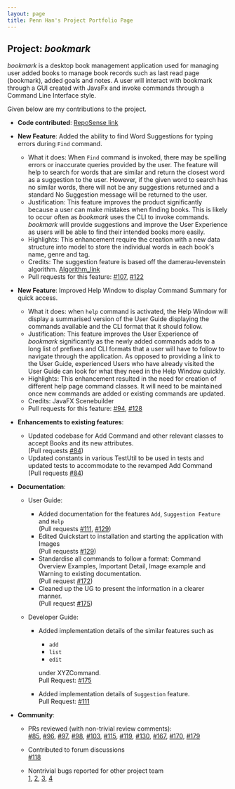 ```yaml
---
layout: page
title: Penn Han's Project Portfolio Page
---
```


## Project: _bookmark_

_bookmark_ is a desktop book management application used for managing user added books to manage book records such as
last read page (bookmark), added goals and notes. A user will interact with bookmark through a GUI created with JavaFx and
invoke commands through a Command Line Interface style.

Given below are my contributions to the project.

* **Code contributed**: [RepoSense link](https://nus-cs2103-ay2021s1.github.io/tp-dashboard/#breakdown=true&search=F13&sort=groupTitle&sortWithin=title&since=2020-08-14&timeframe=commit&mergegroup=&groupSelect=groupByRepos&checkedFileTypes=docs~functional-code~test-code~other&tabOpen=true&tabType=authorship&tabAuthor=pennhanlee&tabRepo=AY2021S1-CS2103T-F13-2%2Ftp%5Bmaster%5D&authorshipIsMergeGroup=false&authorshipFileTypes=docs~functional-code~test-code~other)

* **New Feature**: Added the ability to find Word Suggestions for typing errors during `Find` command.
  * What it does: When `Find` command is invoked, there may be spelling errors or inaccurate queries provided by the user. The feature will help to search for
  words that are similar and return the closest word as a suggestion to the user. However, if the given word to search has no similar words, there will not be
  any suggestions returned and a standard No Suggestion message will be returned to the user.
  * Justification: This feature improves the product significantly because a user can make mistakes when finding books. This is likely to occur often as _bookmark_ uses the CLI to invoke commands. 
  _bookmark_ will provide suggestions and improve the User Experience as users will be able to find their intended books more easily.
  * Highlights: This enhancement require the creation with a new data structure into model to store the individual words in each book's name, genre and tag. 
  * Credits: The suggestion feature is based off the damerau-levenstein algorithm. [Algorithm_link](https://github.com/KevinStern/software-and-algorithms/blob/master/src/main/java/blogspot/software_and_algorithms/stern_library/string/DamerauLevenshteinAlgorithm.java)
  * Pull requests for this feature: [#107](https://github.com/AY2021S1-CS2103T-F13-2/tp/pull/107), [#122](https://github.com/AY2021S1-CS2103T-F13-2/tp/pull/122)

* **New Feature**: Improved Help Window to display Command Summary for quick access.
  * What it does: when `help` command is activated, the Help Window will display a summarised version of the User Guide displaying the 
  commands available and the CLI format that it should follow.
  * Justification: This feature improves the User Experience of _bookmark_ significantly as the newly added commands adds to a long list of
  prefixes and CLI formats that a user will have to follow to navigate through the application. As opposed to providing a link to the User Guide, 
  experienced Users who have already visited the User Guide can look for what they need in the Help Window quickly.
  * Highlights: This enhancement resulted in the need for creation of different help page command classes. It will need to be maintained once new commands are added or existing commands are updated.
  * Credits: JavaFX Scenebuilder
  * Pull requests for this feature: [#94](https://github.com/AY2021S1-CS2103T-F13-2/tp/pull/94), [#128](https://github.com/AY2021S1-CS2103T-F13-2/tp/pull/128)


* **Enhancements to existing features**:
  * Updated codebase for Add Command and other relevant classes to accept Books and its new attributes. <br> (Pull requests [#84](https://github.com/AY2021S1-CS2103T-F13-2/tp/pull/84))
  * Updated constants in various TestUtil to be used in tests and updated tests to accommodate to the revamped Add Command <br> (Pull requests [#84](https://github.com/AY2021S1-CS2103T-F13-2/tp/pull/84))

* **Documentation**:
  * User Guide:
    * Added documentation for the features `Add`, `Suggestion Feature` and `Help` <br> (Pull requests [#111](https://github.com/AY2021S1-CS2103T-F13-2/tp/pull/111), [#129](https://github.com/AY2021S1-CS2103T-F13-2/tp/pull/129))
    * Edited Quickstart to installation and starting the application with Images <br> (Pull requests [#129](https://github.com/AY2021S1-CS2103T-F13-2/tp/pull/129))
    * Standardise all commands to follow a format: Command Overview Examples, Important Detail, Image example and Warning to existing documentation. <br> (Pull request [#172](https://github.com/AY2021S1-CS2103T-F13-2/tp/pull/172))
    * Cleaned up the UG to present the information in a clearer manner. <br> (Pull request [#175](https://github.com/AY2021S1-CS2103T-F13-2/tp/pull/175))
    
  * Developer Guide:
    * Added implementation details of the similar features such as
      * `add`
      * `list`
      * `edit` 
      
      under XYZCommand. <br> 
      Pull Request: [#175](https://github.com/AY2021S1-CS2103T-F13-2/tp/pull/175)
    * Added implementation details of `Suggestion` feature. <br> 
      Pull Request: [#111](https://github.com/AY2021S1-CS2103T-F13-2/tp/pull/111)

* **Community**:
  * PRs reviewed (with non-trivial review comments): <br> 
  [#85](https://github.com/AY2021S1-CS2103T-F13-2/tp/pull/85), [#96](https://github.com/AY2021S1-CS2103T-F13-2/tp/pull/96), 
  [#97](https://github.com/AY2021S1-CS2103T-F13-2/tp/pull/97), [#98](https://github.com/AY2021S1-CS2103T-F13-2/tp/pull/98),
  [#103](https://github.com/AY2021S1-CS2103T-F13-2/tp/pull/103), [#115](https://github.com/AY2021S1-CS2103T-F13-2/tp/pull/115),
  [#119](https://github.com/AY2021S1-CS2103T-F13-2/tp/pull/119), [#130](https://github.com/AY2021S1-CS2103T-F13-2/tp/pull/130),
  [#167](https://github.com/AY2021S1-CS2103T-F13-2/tp/pull/167), [#170](https://github.com/AY2021S1-CS2103T-F13-2/tp/pull/170),
  [#179](https://github.com/AY2021S1-CS2103T-F13-2/tp/pull/179)
  
  * Contributed to forum discussions <br>
  [#118](https://github.com/nus-cs2103-AY2021S1/forum/issues/118)
  * Nontrivial bugs reported for other project team <br> 
  [1](https://github.com/pennhanlee/ped/issues/8), [2](https://github.com/pennhanlee/ped/issues/7), [3](https://github.com/pennhanlee/ped/issues/6),
  [4](https://github.com/pennhanlee/ped/issues/5)
